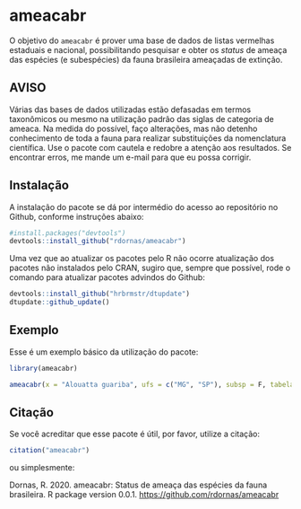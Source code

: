 
# ameacabr

<!-- badges: start -->
<!-- badges: end -->

O objetivo do `ameacabr` é prover uma base de dados de listas vermelhas estaduais e nacional, possibilitando pesquisar e obter os _status_ de ameaça das espécies (e subespécies) da fauna brasileira ameaçadas de extinção.

## AVISO
Várias das bases de dados utilizadas estão defasadas em termos taxonômicos ou mesmo na utilização padrão das siglas de categoria de ameaca. Na medida do possível, faço alterações, mas não detenho conhecimento de toda a fauna para realizar substituições da nomenclatura científica. Use o pacote com cautela e redobre a atenção aos resultados. Se encontrar erros, me mande um e-mail para que eu possa corrigir.

## Instalação

A instalação do pacote se dá por intermédio do acesso ao repositório no Github, conforme instruções abaixo:

``` r
#install.packages("devtools")
devtools::install_github("rdornas/ameacabr")
```

Uma vez que ao atualizar os pacotes pelo R não ocorre atualização dos pacotes não instalados pelo CRAN, sugiro que, sempre que possível, rode o comando para atualizar pacotes advindos do Github:

``` r
devtools::install_github("hrbrmstr/dtupdate")
dtupdate::github_update()
```

## Exemplo

Esse é um exemplo básico da utilização do pacote:

``` r
library(ameacabr)

ameacabr(x = "Alouatta guariba", ufs = c("MG", "SP"), subsp = F, tabela = T)
```

## Citação

Se você acreditar que esse pacote é útil, por favor, utilize a citação:

``` r
citation("ameacabr")
```
ou simplesmente:

Dornas, R. 2020. ameacabr: Status de ameaça das espécies da fauna brasileira. R package version 0.0.1. https://github.com/rdornas/ameacabr
